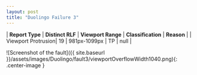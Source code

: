 ```yaml
---
layout: post
title: "Duolingo Failure 3"
---
```

| **Report Type** | **Distinct RLF** | **Viewport Range** | **Classification** | **Reason** |
| Viewport Protrusion| 19 | 981px-1099px | TP | null | 

![Screenshot of the fault]({{ site.baseurl }}/assets/images/Duolingo/fault3/viewportOverflowWidth1040.png){: .center-image }